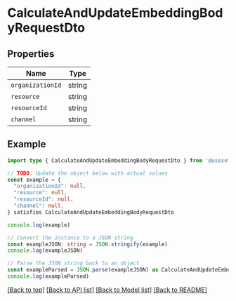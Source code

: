 
# CalculateAndUpdateEmbeddingBodyRequestDto


## Properties

Name | Type
------------ | -------------
`organizationId` | string
`resource` | string
`resourceId` | string
`channel` | string

## Example

```typescript
import type { CalculateAndUpdateEmbeddingBodyRequestDto } from '@usesofia/pegasus-core-api-sdk'

// TODO: Update the object below with actual values
const example = {
  "organizationId": null,
  "resource": null,
  "resourceId": null,
  "channel": null,
} satisfies CalculateAndUpdateEmbeddingBodyRequestDto

console.log(example)

// Convert the instance to a JSON string
const exampleJSON: string = JSON.stringify(example)
console.log(exampleJSON)

// Parse the JSON string back to an object
const exampleParsed = JSON.parse(exampleJSON) as CalculateAndUpdateEmbeddingBodyRequestDto
console.log(exampleParsed)
```

[[Back to top]](#) [[Back to API list]](../README.md#api-endpoints) [[Back to Model list]](../README.md#models) [[Back to README]](../README.md)


